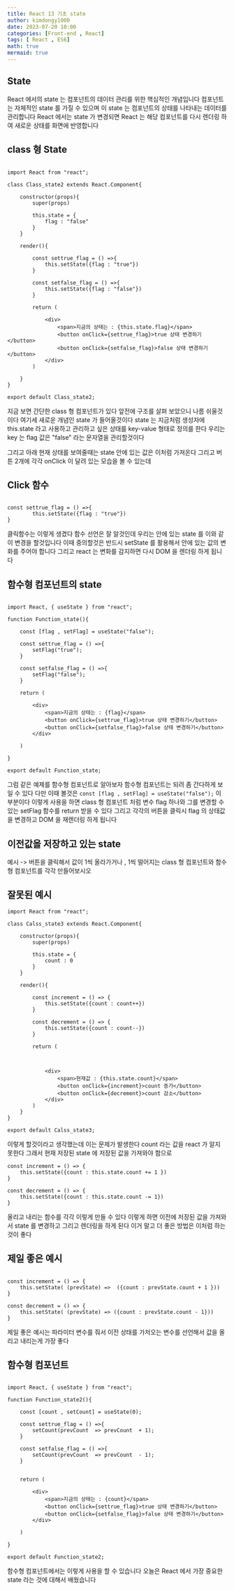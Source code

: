 ```yaml
---
title: React 13 기초 state
author: kimdongy1000
date: 2023-07-20 10:00
categories: [Front-end , React]
tags: [ React , ES6]
math: true
mermaid: true
---
```


## State 
React 에서의 state 는 컴포넌트의 데이터 관리를 위한 핵심적인 개념입니다 컴포넌트는 자체적인 state 를 가질 수 있으며 이 state 는 컴포넌트의 상태를 나타내는 데이터를 관리합니다 
React 에서는 state 가 변경되면 React 는 해당 컴포넌트를 다시 렌더링 하여 새로운 상태를 화면에 반영합니다 

## class 형 State 

```

import React from "react";

class Class_state2 extends React.Component{

    constructor(props){
        super(props)

        this.state = {
            flag : "false"
        }
    }

    render(){

        const settrue_flag = () =>{
            this.setState({flag : "true"})
        }

        const setfalse_flag = () =>{
            this.setState({flag : "false"})
        }

        return (

            <div>
                <span>지금의 상태는 : {this.state.flag}</span>
                <button onClick={settrue_flag}>true 상태 변경하기</button>
                <button onClick={setfalse_flag}>false 상태 변경하기</button>
            </div>
        )
    
    }
}

export default Class_state2;

```

지금 보면 간단한 class 형 컴포넌트가 있다 앞전에 구조를 살펴 보았으니 나름 쉬울것이다 여기세 새로운 개념인 state 가 들어올것이다 state 는 지금처럼 생성자에 this.state 라고 사용하고 관리하고 싶은 상태를 key-value 형태로 정의를 한다 우리는 key 는 flag 값은 "false" 라는 문자열을 관리할것이다 

그리고 아래 현재 상태를 보여줄때는 state 안에 있는 값은 이처럼 가져온다 그리고 버튼 2개에 각각 onClick 이 달려 있는 모습을 볼 수 있는데 

## Click 함수 

```

const settrue_flag = () =>{
        this.setState({flag : "true"})
}

```
클릭함수는 이렇게 생겼다 함수 선언은 잘 알것인데 우리는 안에 있는 state 를 이와 같이 변경을 할것입니다 이때 중의할것은 반드시 setState 를 활용해서 안에 있는 값의 변화를 주어야 합니다 그리고 react 는 변화를 감지하면 다시 DOM 을 렌더링 하게 됩니다 

## 함수형 컴포넌트의 state 

```

import React, { useState } from "react";

function Function_state(){

    const [flag , setFlag] = useState("false");

    const settrue_flag = () =>{
        setFlag("true");
    }

    const setfalse_flag = () =>{
        setFlag("false");
    }

    return (

        <div>
            <span>지금의 상태는 : {flag}</span>
            <button onClick={settrue_flag}>true 상태 변경하기</button>
            <button onClick={setfalse_flag}>false 상태 변경하기</button>
        </div>

    )

}

export default Function_state;

```

그럼 같은 예제를 함수형 컴포넌트로 알아보자 함수형 컴포넌트는 되려 좀 간다하게 보일 수 있다 다만 이때 볼것은 `const [flag , setFlag] = useState("false");` 이 부분이다 
이렇게 사용을 하면 class 형 컴포넌트 처럼 변수 flag 하나와 그를 변경할 수 있는 setFlag 함수를 return 받을 수 있다 그리고 각각의 버튼을 클릭시 flag 의 상태값을 변경하고 
DOM 을 재렌더링 하게 됩니다 

## 이전값을 저장하고 있는 state 
예시 -> 버튼을 클릭해서 값이 1씩 올라가거나 , 1씩 떨어지는 class 형 컴포넌트와 함수형 컴포넌트를 각각 만들어보시오


## 잘못된 예시
```
import React from "react";

class Calss_state3 extends React.Component{

    constructor(props){
        super(props)

        this.state = {
            count : 0
        }
    }

    render(){

        const increment = () => {
            this.setState({count : count++})
        }

        const decrement = () => {
            this.setState({count : count--})
        }

        return (

            

            <div>
                <span>현재값 : {this.state.count}</span>
                <button onClick={increment}>count 증가</button>
                <button onClick={decrement}>count 감소</button>
            </div>
        )
    }
}

export default Calss_state3;

```

이렇게 할것이라고 생각했는데 이는 문제가 발생한다 count 라는 값을 react 가 알지 못한다 그래서 현재 저장된 state 에 저장된 값을 가져와야 함으로 

```
const increment = () => {
    this.setState({count : this.state.count += 1 })
}

const decrement = () => {
    this.setState({count : this.state.count -= 1})
}
```

올리고 내리는 함수를 각각 이렇게 만들 수 있다 이렇게 하면 이전에 저장된 값을 가져와서 state 를 변경하고 그리고 렌더링을 하게 된다 이거 말고 더 좋은 방법은 이처럼 하는것이 좋다

## 제일 좋은 예시
```

const increment = () => {
    this.setState( (prevState) =>  ({count : prevState.count + 1 }))
}

const decrement = () => {
    this.setState( (prevState) => ({count : prevState.count - 1}))
}

```

제일 좋은 예시는 파라미터 변수를 줘서 이전 상태를 가저오는 변수를 선언해서 값을 올리고 내리는게 가장 좋다 

## 함수형 컴포넌트 

```

import React, { useState } from "react";

function Function_state2(){

    const [count , setCount] = useState(0);

    const settrue_flag = () =>{
        setCount(prevCount  => prevCount  + 1);
    }

    const setfalse_flag = () =>{
        setCount(prevCount  => prevCount  - 1);
    }


    return (

        <div>
            <span>지금의 상태는 : {count}</span>
            <button onClick={settrue_flag}>true 상태 변경하기</button>
            <button onClick={setfalse_flag}>false 상태 변경하기</button>
        </div>

    )

}

export default Function_state2;

```

함수형 컴포넌트에서는 이렇게 사용을 할 수 있습니다 오늘은 React 에서 가장 중요한 state 라는 것에 대해서 배웠습니다 



